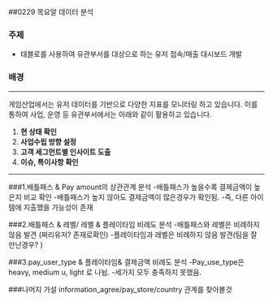 

##0229 목요알 데이터 분석

### 주제
- 태블로를 사용하여 유관부서를 대상으로 하는 유저 접속/매출 대시보드 개발

### 배경
---
게임산업에서는 유저 데이터를 기반으로 다양한 지표를 모니터링 하고 있습니다.
이를 통하여 사업, 운영 등 유관부서에서는 아래와 같이 활용하고 있습니다.

1.  **현 상태 확인**
2.  **사업수립 방향 설정** 
3. **고객 세그먼트별 인사이트 도출**
4. **이슈, 특이사항 확인**

---
###1.배틀패스 & Pay amount의 상관관계 분석
-배틀패스가 높을수록 결제금액이 높은지 비교 확인
-배틀패스가 높지 않아도 결제금액이 많은경우가 확인됨.
-즉, 다른 아이템에 지출했을 가능성이 존재


###2.배틀패스 & 레벨/ 레벨 & 플레이타임 비례도 분석
-배틀패스와 레벨은 비례하지 않음 발견 (쩌리유저? 존재로확인)
-플레이타임과 레벨은 비례하지 않음 발견(팀을 잘 만난경우? )

###3.pay_user_type & 플레이타임& 결제금액 비례도 분석
-Pay_use_type은 heavy, medium u, light 로 나뉨.
-세가지 모두 충족하지 못했음.

###나머지 가설
information_agree/pay_store/country 관계를 찾아볼것
